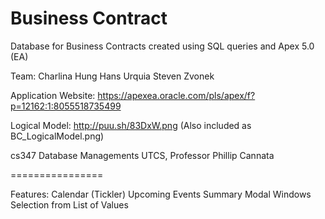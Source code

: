 Business Contract
================

Database for Business Contracts created using SQL queries and Apex 5.0 (EA)

Team:
Charlina Hung
Hans Urquia
Steven Zvonek

Application Website:
https://apexea.oracle.com/pls/apex/f?p=12162:1:8055518735499

Logical Model:
http://puu.sh/83DxW.png
(Also included as BC_LogicalModel.png)

cs347 Database Managements
UTCS, Professor Phillip Cannata

================

Features:
Calendar (Tickler)
Upcoming Events
Summary
Modal Windows
Selection from List of Values

